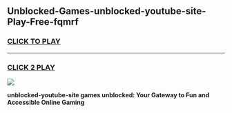 
## Unblocked-Games-unblocked-youtube-site-Play-Free-fqmrf
<h3>
<a href="https://premium76.site?title=unblocked-youtube-site&ref=18A1">CLICK TO PLAY</a></h3>
<hr>

<h3>
<a href="https://premium76.site?title=unblocked-youtube-site&ref=18A1">CLICK 2 PLAY</a>
  
</h3>

<a href="https://premium76.site?title=unblocked-youtube-site&ref=18A1"><img src="https://clearcache.store/games.png"></a>


**unblocked-youtube-site games unblocked: Your Gateway to Fun and Accessible Online Gaming**
